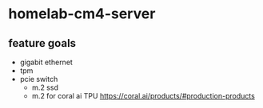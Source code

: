 # homelab-cm4-server

## feature goals

- gigabit ethernet
- tpm
- pcie switch
  - m.2 ssd
  - m.2 for coral ai TPU https://coral.ai/products/#production-products
